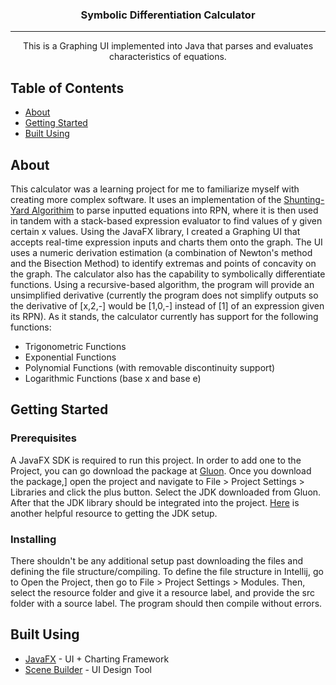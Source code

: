 

<h3 align="center">Symbolic Differentiation Calculator</h3>

---

<p align="center"> This is a Graphing UI implemented into Java that parses and evaluates characteristics of equations.
    <br> 
</p>

##  Table of Contents
- [About](#about)
- [Getting Started](#getting_started)
- [Built Using](#built_using)

##  About <a name = "about"></a>
This calculator was a learning project for me to familiarize myself with creating more complex software. It uses an implementation of the [Shunting-Yard Algorithim](https://www.google.com/search?client=firefox-b-1-d&q=shunting+yard+algorithm)
to parse inputted equations into RPN, where it is then used in tandem with a stack-based expression evaluator to find values of y given certain x values. Using the JavaFX
library, I created a Graphing UI that accepts real-time expression inputs and charts them onto the graph. The UI uses a numeric derivation estimation (a combination of Newton's
method and the Bisection Method) to
identify extremas and points of concavity on the graph. The calculator also has the capability to symbolically differentiate functions. Using a recursive-based algorithm,
the program will provide an unsimplified derivative (currently the program does not simplify outputs so the derivative of [x,2,-] would be [1,0,-] instead of [1] of 
an expression given its RPN).
As it stands, the calculator currently has support for the following functions:
- Trigonometric Functions
- Exponential Functions
- Polynomial Functions (with removable discontinuity support)
- Logarithmic Functions (base x and base e)


##  Getting Started <a name = "getting_started"></a>

### Prerequisites
A JavaFX SDK is required to run this project. In order to add one to the Project, you can go download the package at [Gluon](https://gluonhq.com/products/javafx/). Once you download the package,]
open the project and navigate to File > Project Settings > Libraries and click the plus button. Select the JDK downloaded from Gluon. After that the JDK library should be integrated
into the project. [Here](https://stackoverflow.com/questions/52682195/how-to-get-javafx-and-java-11-working-in-intellij-idea) is another helpful resource to getting the JDK setup.

### Installing
There shouldn't be any additional setup past downloading the files and defining the file structure/compiling. To define the file structure in Intellij, go to 
Open the Project, then go to File > Project Settings > Modules. Then, select the resource folder and give it a resource label, and provide the src folder with a source label.
The program should then compile without errors.

## Built Using <a name = "built_using"></a>
- [JavaFX](https://openjfx.io//) - UI + Charting Framework
- [Scene Builder](https://gluonhq.com/products/scene-builder/) - UI Design Tool

